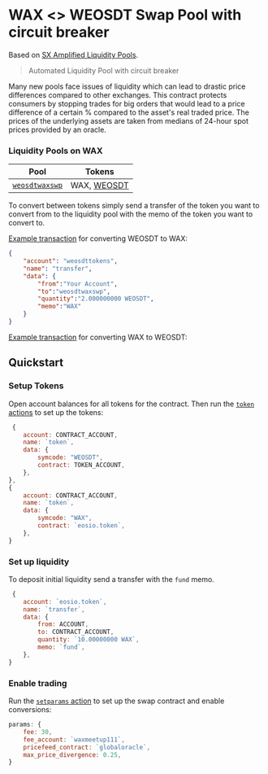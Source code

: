 # WAX <> WEOSDT Swap Pool with circuit breaker

Based on [SX Amplified Liquidity Pools](https://github.com/stableex/sx.swap).

> Automated Liquidity Pool with circuit breaker


Many new pools face issues of liquidity which can lead to drastic price differences compared to other exchanges.
This contract protects consumers by stopping trades for big orders that would lead to a price difference of a certain % compared to the asset's real traded price.
The prices of the underlying assets are taken from medians of 24-hour spot prices provided by an oracle.


### Liquidity Pools on WAX


| **Pool**       | **Tokens**      |
|----------------|-----------------|
| [`weosdtwaxswp`](https://wax.bloks.io/account/weosdtwaxswp?loadContract=true&tab=Tables&account=weosdtwaxswp&scope=weosdtwaxswp&limit=100)      | WAX, [WEOSDT](https://wax.bloks.io/account/weosdttokens?loadContract=true&tab=Tables&account=weosdttokens&scope=weosdttokens&limit=100)


To convert between tokens simply send a transfer of the token you want to convert from to the liquidity pool with the memo of the token you want to convert to.

[Example transaction](https://greymass.github.io/eosio-uri-builder/gmPgYmhY3mTyvGXlIwYGhnBdm7NnGRkZIIAJSqvABAIs37WBVU4xLQfxOcNd_YNdQhiYwx0jmBkYAA) for converting WEOSDT to WAX:

```json
{
    "account": "weosdttokens",
    "name": "transfer",
    "data": {
        "from":"Your Account",
        "to":"weosdtwaxswp",
        "quantity":"2.000000000 WEOSDT",
        "memo":"WAX"
    }
}
```


[Example transaction](https://greymass.github.io/eosio-uri-builder/gmPgYmBY1mTC_MoglIGBIVzX5uxZRkYGCGCC0uowgQDLd23PW1Y-Yjg1yxrE5wh3jADRbOGu_sEuIUBlAA) for converting WAX to WEOSDT:

## Quickstart

### Setup Tokens


Open account balances for all tokens for the contract.
Then run the [`token` actions](./actions/token.js) to set up the tokens:

```js
 {
    account: CONTRACT_ACCOUNT,
    name: `token`,
    data: {
        symcode: "WEOSDT",
        contract: TOKEN_ACCOUNT,
    },
},
{
    account: CONTRACT_ACCOUNT,
    name: `token`,
    data: {
        symcode: "WAX",
        contract: `eosio.token`,
    },
}
```


### Set up liquidity

To deposit initial liquidity send a transfer with the `fund` memo.

```js
 {
    account: `eosio.token`,
    name: `transfer`,
    data: {
        from: ACCOUNT,
        to: CONTRACT_ACCOUNT,
        quantity: `10.00000000 WAX`,
        memo: `fund`,
    },
}
```

### Enable trading

Run the [`setparams` action](./actions/setparams.js) to set up the swap contract and enable conversions:

```js
params: {
    fee: 30,
    fee_account: `waxmeetup111`,
    pricefeed_contract: `globaloracle`,
    max_price_divergence: 0.25,
}
```

